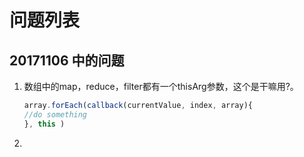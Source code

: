 # 问题列表

## 20171106 中的问题
1.  数组中的map，reduce，filter都有一个thisArg参数，这个是干嘛用?。
    ```Javascript
    array.forEach(callback(currentValue, index, array){
    //do something
    }, this )
    ```
2.    
